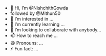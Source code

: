 - 👋 Hi, I’m @NishchithGowda
-  followed by @Mithun50 
- 👀 I’m interested in ...
- 🌱 I’m currently learning ...
- 💞️ I’m looking to collaborate with              anybody...
- 📫 How to reach me ...
- 😄 Pronouns: ...
- ⚡ Fun fact: ...

<!---
NishchithGowda/NishchithGowda is a ✨ special ✨ repository because its `README.md` (this file) appears on your GitHub profile.
You can click the Preview link to take a look at your changes.
--->
